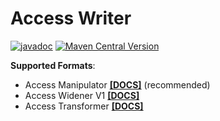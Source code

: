 # Access Writer

[![javadoc](https://javadoc.io/badge2/dev.puzzleshq/access-writer/javadoc.svg)](https://javadoc.io/doc/dev.puzzleshq/access-writer)
[![Maven Central Version](https://img.shields.io/maven-central/v/dev.puzzleshq/access-writer)](https://central.sonatype.com/artifact/dev.puzzleshq/access-writer/overview)

**Supported Formats**:
- Access Manipulator [**[DOCS]**](https://github.com/PuzzlesHQ/access-writer/blob/main/docs/access_manipulator.md) (recommended)
- Access Widener V1 [**[DOCS]**](https://wiki.fabricmc.net/tutorial:accesswideners)
- Access Transformer [**[DOCS]**](https://docs.minecraftforge.net/en/latest/advanced/accesstransformers/)